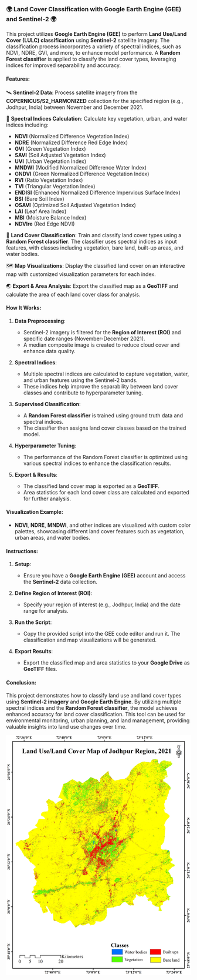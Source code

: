 ### 🌍 Land Cover Classification with Google Earth Engine (GEE) and Sentinel-2 🌍

This project utilizes **Google Earth Engine (GEE)** to perform **Land Use/Land Cover (LULC) classification** using **Sentinel-2** satellite imagery. The classification process incorporates a variety of spectral indices, such as NDVI, NDRE, GVI, and more, to enhance model performance. A **Random Forest classifier** is applied to classify the land cover types, leveraging indices for improved separability and accuracy.

#### **Features:**
🛰️ **Sentinel-2 Data**: Process satellite imagery from the **COPERNICUS/S2_HARMONIZED** collection for the specified region (e.g., Jodhpur, India) between November and December 2021.

🌱 **Spectral Indices Calculation**: Calculate key vegetation, urban, and water indices including:

- **NDVI** (Normalized Difference Vegetation Index)
- **NDRE** (Normalized Difference Red Edge Index)
- **GVI** (Green Vegetation Index)
- **SAVI** (Soil Adjusted Vegetation Index)
- **UVI** (Urban Vegetation Index)
- **MNDWI** (Modified Normalized Difference Water Index)
- **GNDVI** (Green Normalized Difference Vegetation Index)
- **RVI** (Ratio Vegetation Index) 
- **TVI** (Triangular Vegetation Index)
- **ENDISI** (Enhanced Normalized Difference Impervious Surface Index)
- **BSI** (Bare Soil Index)
- **OSAVI** (Optimized Soil Adjusted Vegetation Index)
- **LAI** (Leaf Area Index)
- **MBI** (Moisture Balance Index)
- **NDVIre** (Red Edge NDVI)

🎨 **Land Cover Classification**: Train and classify land cover types using a **Random Forest classifier**. The classifier uses spectral indices as input features, with classes including vegetation, bare land, built-up areas, and water bodies.

🗺️ **Map Visualizations**: Display the classified land cover on an interactive map with customized visualization parameters for each index.

🌏 **Export & Area Analysis**: Export the classified map as a **GeoTIFF** and calculate the area of each land cover class for analysis.

#### **How It Works:**
1. **Data Preprocessing**: 
   - Sentinel-2 imagery is filtered for the **Region of Interest (ROI)** and specific date ranges (November-December 2021).
   - A median composite image is created to reduce cloud cover and enhance data quality.

2. **Spectral Indices**:
   - Multiple spectral indices are calculated to capture vegetation, water, and urban features using the Sentinel-2 bands.
   - These indices help improve the separability between land cover classes and contribute to hyperparameter tuning.

3. **Supervised Classification**:
   - A **Random Forest classifier** is trained using ground truth data and spectral indices.
   - The classifier then assigns land cover classes based on the trained model.

4. **Hyperparameter Tuning**:
   - The performance of the Random Forest classifier is optimized using various spectral indices to enhance the classification results.

5. **Export & Results**:
   - The classified land cover map is exported as a **GeoTIFF**.
   - Area statistics for each land cover class are calculated and exported for further analysis.

#### **Visualization Example**:
- **NDVI**, **NDRE**, **MNDWI**, and other indices are visualized with custom color palettes, showcasing different land cover features such as vegetation, urban areas, and water bodies.

#### **Instructions**:
1. **Setup**:
   - Ensure you have a **Google Earth Engine (GEE)** account and access the **Sentinel-2** data collection.
   
2. **Define Region of Interest (ROI)**:
   - Specify your region of interest (e.g., Jodhpur, India) and the date range for analysis.

3. **Run the Script**:
   - Copy the provided script into the GEE code editor and run it. The classification and map visualizations will be generated.

4. **Export Results**:
   - Export the classified map and area statistics to your **Google Drive** as **GeoTIFF** files.

#### **Conclusion**:
This project demonstrates how to classify land use and land cover types using **Sentinel-2 imagery** and **Google Earth Engine**. By utilizing multiple spectral indices and the **Random Forest classifier**, the model achieves enhanced accuracy for land cover classification. This tool can be used for environmental monitoring, urban planning, and land management, providing valuable insights into land use changes over time.

![image alt](https://github.com/IsfacoolGIS/LULC-classification-using-random-forest-in-GEE/blob/main/Jodhpur_LULC_2021.jpg?raw=true)
